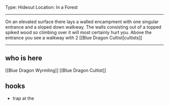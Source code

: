 Type: Hideout
Location: In a Forest

---

On an elevated surface there lays a walled encampment with one singular entrance and a sloped down walkway. The walls consisting out of a topped spiked wood so climbing over it will most certainly hurt you. Above the entrance you see a walkway with 2 [[Blue Dragon Cultist|cultists]] 

---

## who is here

[[Blue Dragon Wyrmling]]
[[Blue Dragon Cultist]]

## hooks

- trap at the 